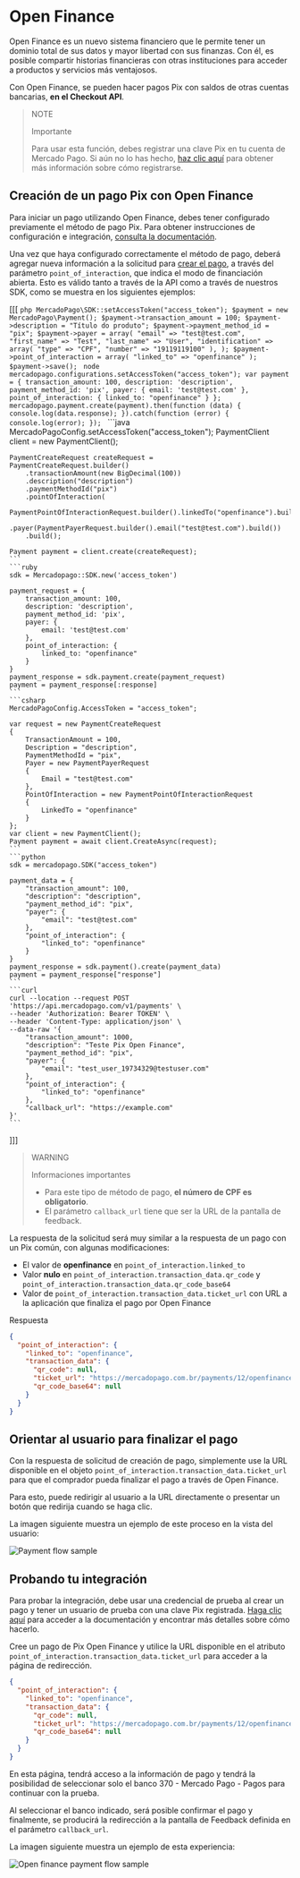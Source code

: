 # Open Finance
Open Finance es un nuevo sistema financiero que le permite tener un dominio total de sus datos y mayor libertad con sus finanzas. Con él, es posible compartir historias financieras con otras instituciones para acceder a productos y servicios más ventajosos.

Con Open Finance, se pueden hacer pagos Pix con saldos de otras cuentas bancarias, **en el Checkout API**.


> NOTE
> 
> Importante
> 
> Para usar esta función, debes registrar una clave Pix en tu cuenta de Mercado Pago. Si aún no lo has hecho, [haz clic aquí](https://www.youtube.com/watch?v=60tApKYVnkA) para obtener más información sobre cómo registrarse.

## Creación de un pago Pix con Open Finance
Para iniciar un pago utilizando Open Finance, debes tener configurado previamente el método de pago Pix. Para obtener instrucciones de configuración e integración, [consulta la documentación](/developers/es/docs/checkout-api/prerequisites).

Una vez que haya configurado correctamente el método de pago, deberá agregar nueva información a la solicitud para [crear el pago](/developers/es/reference/payments/_payments/post), a través del parámetro `point_of_interaction`, que indica el modo de financiación abierta. Esto es válido tanto a través de la API como a través de nuestros SDK, como se muestra en los siguientes ejemplos:

[[[
    ```php
    MercadoPago\SDK::setAccessToken("access_token");
    $payment = new MercadoPago\Payment();
    $payment->transaction_amount = 100;
    $payment->description = "Título do produto";
    $payment->payment_method_id = "pix";
    $payment->payer = array(
        "email" => "test@test.com",
        "first_name" => "Test",
        "last_name" => "User",
        "identification" => array(
            "type" => "CPF",
            "number" => "19119119100"
        ),
    );
    $payment->point_of_interaction = array(
    "linked_to" => "openfinance"
    );
    $payment->save();
    ```
    ```node
    mercadopago.configurations.setAccessToken("access_token");
    var payment = {
        transaction_amount: 100,
        description: 'description',
        payment_method_id: 'pix',
        payer: {
            email: 'test@test.com'
        },
        point_of_interaction: {
            linked_to: "openfinance"
        }
    };
    mercadopago.payment.create(payment).then(function (data) {
        console.log(data.response);
    }).catch(function (error) {
        console.log(error);
    });
    ```
    ```java
    MercadoPagoConfig.setAccessToken("access_token");
    PaymentClient client = new PaymentClient();

    PaymentCreateRequest createRequest =
    PaymentCreateRequest.builder()
        .transactionAmount(new BigDecimal(100))
        .description("description")
        .paymentMethodId("pix")
        .pointOfInteraction(
            PaymentPointOfInteractionRequest.builder().linkedTo("openfinance").build())
        .payer(PaymentPayerRequest.builder().email("test@test.com").build())
        .build();

    Payment payment = client.create(createRequest);
    ```
    ```ruby
    sdk = Mercadopago::SDK.new('access_token')

    payment_request = {
        transaction_amount: 100,
        description: 'description',
        payment_method_id: 'pix',
        payer: {
            email: 'test@test.com'
        },
        point_of_interaction: {
            linked_to: "openfinance"
        }
    }
    payment_response = sdk.payment.create(payment_request)
    payment = payment_response[:response]
    ```
    ```csharp
    MercadoPagoConfig.AccessToken = "access_token";

    var request = new PaymentCreateRequest
    {
        TransactionAmount = 100,
        Description = "description",
        PaymentMethodId = "pix",
        Payer = new PaymentPayerRequest
        {
            Email = "test@test.com"
        },
        PointOfInteraction = new PaymentPointOfInteractionRequest
        {
            LinkedTo = "openfinance"
        }
    };
    var client = new PaymentClient();
    Payment payment = await client.CreateAsync(request);
    ```
    ```python
    sdk = mercadopago.SDK("access_token")

    payment_data = {
        "transaction_amount": 100,
        "description": "description",
        "payment_method_id": "pix",
        "payer": {
            "email": "test@test.com"
        },
        "point_of_interaction": {
            "linked_to": "openfinance"
        }
    }
    payment_response = sdk.payment().create(payment_data)
    payment = payment_response["response"]
    ```
    ```curl
    curl --location --request POST 'https://api.mercadopago.com/v1/payments' \
    --header 'Authorization: Bearer TOKEN' \
    --header 'Content-Type: application/json' \
    --data-raw '{
        "transaction_amount": 1000,
        "description": "Teste Pix Open Finance",
        "payment_method_id": "pix",
        "payer": {
            "email": "test_user_19734329@testuser.com"
        },
        "point_of_interaction": {
            "linked_to": "openfinance"
        },
        "callback_url": "https://example.com"
    }'
    ```
]]]

> WARNING
> 
> Informaciones importantes
> 
> - Para este tipo de método de pago, **el número de CPF es obligatorio**.
> - El parámetro `callback_url` tiene que ser la URL de la pantalla de feedback.


La respuesta de la solicitud será muy similar a la respuesta de un pago con un Pix común, con algunas modificaciones:

* El valor de **openfinance** en `point_of_interaction.linked_to`
* Valor **nulo** en `point_of_interaction.transaction_data.qr_code` y `point_of_interaction.transaction_data.qr_code_base64`
* Valor de `point_of_interaction.transaction_data.ticket_url` con URL a la aplicación que finaliza el pago por Open Finance

Respuesta

```json
{
  "point_of_interaction": {
    "linked_to": "openfinance",
    "transaction_data": {
      "qr_code": null,
      "ticket_url": "https://mercadopago.com.br/payments/12/openfinance?caller_id=1&hash=1111",
      "qr_code_base64": null
    }
  }
}
```

## Orientar al usuario para finalizar el pago
Con la respuesta de solicitud de creación de pago, simplemente use la URL disponible en el objeto `point_of_interaction.transaction_data.ticket_url` para que el comprador pueda finalizar el pago a través de Open Finance.

Para esto, puede redirigir al usuario a la URL directamente o presentar un botón que redirija cuando se haga clic.

La imagen siguiente muestra un ejemplo de este proceso en la vista del usuario:

![Payment flow sample](/images/api/api-integrate-openfinance.gif)

## Probando tu integración
Para probar la integración, debe usar una credencial de prueba al crear un pago y tener un usuario de prueba con una clave Pix registrada. [Haga clic aquí](/developers/es/docs/checkout-api/integration-test/make-test-purchase) para acceder a la documentación y encontrar más detalles sobre cómo hacerlo.

Cree un pago de Pix Open Finance y utilice la URL disponible en el atributo `point_of_interaction.transaction_data.ticket_url` para acceder a la página de redirección.

```json
{
  "point_of_interaction": {
    "linked_to": "openfinance",
    "transaction_data": {
      "qr_code": null,
      "ticket_url": "https://mercadopago.com.br/payments/12/openfinance?caller_id=1121&hash=11",
      "qr_code_base64": null
    }
  }
}
```

En esta página, tendrá acceso a la información de pago y tendrá la posibilidad de seleccionar solo el banco 370 - Mercado Pago - Pagos para continuar con la prueba.

Al seleccionar el banco indicado, será posible confirmar el pago y finalmente, se producirá la redirección a la pantalla de Feedback definida en el parámetro `callback_url`.

La imagen siguiente muestra un ejemplo de esta experiencia:

![Open finance payment flow sample](/images/api/api-integrate-openfinance-sample.gif)
